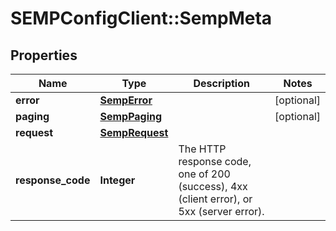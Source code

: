 # SEMPConfigClient::SempMeta

## Properties
Name | Type | Description | Notes
------------ | ------------- | ------------- | -------------
**error** | [**SempError**](SempError.md) |  | [optional] 
**paging** | [**SempPaging**](SempPaging.md) |  | [optional] 
**request** | [**SempRequest**](SempRequest.md) |  | 
**response_code** | **Integer** | The HTTP response code, one of 200 (success), 4xx (client error), or 5xx (server error). | 


